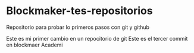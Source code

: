 # Blockmaker-tes-repositorios
Repositorio para probar lo primeros pasos con git y github

Este es mi primer cambio en un repocitorio de git
Este es el tercer commit en blockmaer Academi 